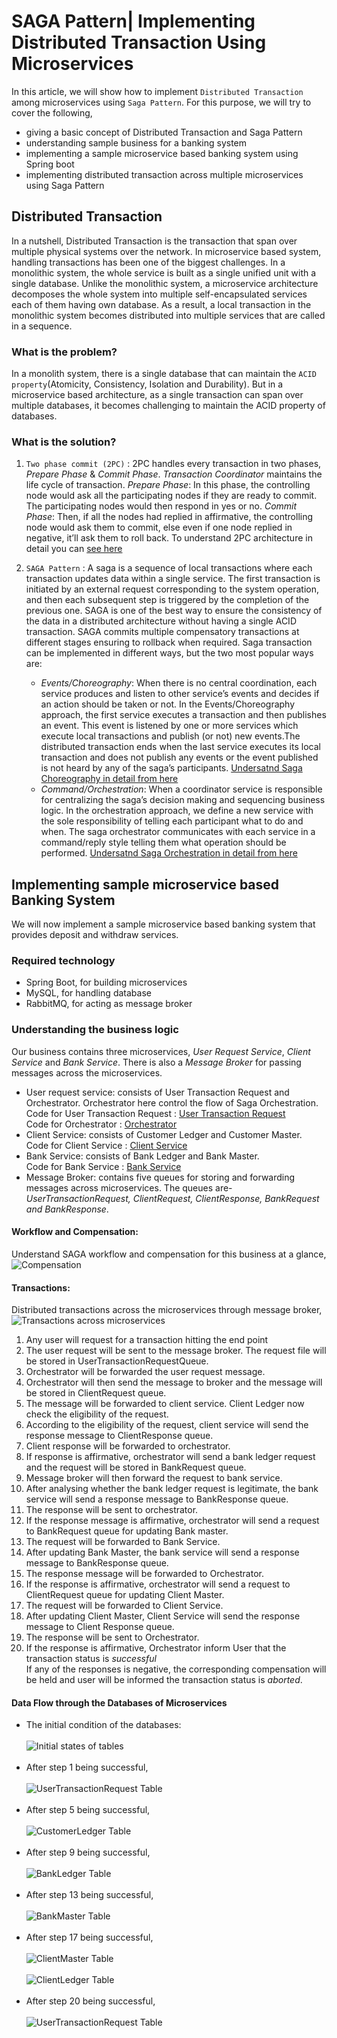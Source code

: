 # SAGA Pattern| Implementing Distributed Transaction Using Microservices
In this article, we will show how to implement `Distributed Transaction` among microservices using `Saga Pattern`. For this purpose, we will try to cover the following,
* giving a basic concept of Distributed Transaction and Saga Pattern
* understanding sample business for a banking system 
* implementing a sample microservice based banking system using Spring boot
* implementing distributed transaction across multiple microservices using Saga Pattern
## Distributed Transaction
In a nutshell, Distributed Transaction is the transaction that span over multiple physical systems over the network. In microservice based system, handling transactions has been one of the biggest challenges. In a monolithic system, the whole service is built as a single unified unit with a single database. Unlike the monolithic system, a microservice architecture decomposes the whole system into multiple self-encapsulated services each of them having own database. As a result, a local transaction in the monolithic system becomes distributed into multiple services that are called in a sequence. 

### What is the problem?
In a monolith system, there is a single database that can maintain the `ACID property`(Atomicity, Consistency, Isolation and Durability). But in a microservice based architecture, as a single transaction can span over multiple databases, it becomes challenging to maintain the ACID property of databases.

### What is the solution?
1. `Two phase commit (2PC)` : 2PC handles every transaction in two phases, *Prepare Phase* & *Commit Phase*. *Transaction Coordinator* maintains the life cycle of transaction.
*Prepare Phase*: In this phase, the controlling node would ask all the participating nodes if they are ready to commit. The participating nodes would then respond in yes or no.
*Commit Phase*: Then, if all the nodes had replied in affirmative, the controlling node would ask them to commit, else even if one node replied in negative, it’ll ask them to roll back.
To understand 2PC architecture in detail you can [see here](https://medium.com/swlh/handling-transactions-in-the-microservice-world-c77b275813e0)
2. `SAGA Pattern` : A saga is a sequence of local transactions where each transaction updates data within a single service. The first transaction is initiated by an external request corresponding to the system operation, and then each subsequent step is triggered by the completion of the previous one.
SAGA is one of the best way to ensure the consistency of the data in a distributed architecture without having a single ACID transaction. SAGA commits multiple compensatory transactions at different stages ensuring to rollback when required.
Saga transaction can be implemented in different ways, but the two most popular ways are:

   * _Events/Choreography_: When there is no central coordination, each service produces and listen to other service’s events and decides if an action should be taken or not. 
   In the Events/Choreography approach, the first service executes a transaction and then publishes an event. This event is listened by one or more services which execute local transactions and publish (or not) new events.The distributed transaction ends when the last service executes its local transaction and does not publish any events or the event published is not heard by any of the saga’s participants.
   [Undersatnd Saga Choreography in detail from here](https://blog.couchbase.com/saga-pattern-implement-business-transactions-using-microservices-part/)
   * _Command/Orchestration_: When a coordinator service is responsible for centralizing the saga’s decision making and sequencing business logic.
   In the orchestration approach, we define a new service with the sole responsibility of telling each participant what to do and when. The saga orchestrator communicates with each service in a command/reply style telling them what operation should be performed.
   [Undersatnd Saga Orchestration in detail from here](https://blog.couchbase.com/saga-pattern-implement-business-transactions-using-microservices-part-2/)
   
## Implementing sample microservice based Banking System
We will now implement a sample microservice based banking system that provides deposit and withdraw services.
### Required technology
* Spring Boot, for building microservices
* MySQL, for handling database
* RabbitMQ, for acting as message broker
### Understanding the business logic
Our business contains three microservices, *User Request Service*, *Client Service* and *Bank Service*. There is also a *Message Broker* for passing messages across the microservices.

* User request service: consists of User Transaction Request and Orchestrator. Orchestrator here control the flow of Saga Orchestration.<br>
Code for User Transaction Request : [User Transaction Request](https://github.com/IshitaApan/Saga-Pattern/tree/master/UserRequest)<br>
Code for Orchestrator : [Orchestrator](https://github.com/IshitaApan/Saga-Pattern/tree/master/Orchestrator)<br>
* Client Service: consists of Customer Ledger and Customer Master.<br>
Code for Client Service : [Client Service](https://github.com/IshitaApan/Saga-Pattern/tree/master/ClientService)
* Bank Service: consists of Bank Ledger and Bank Master.<br>
Code for Bank Service : [Bank Service](https://github.com/IshitaApan/Saga-Pattern/tree/master/BankService)
* Message Broker: contains five queues for storing and forwarding messages across microservices. The queues are- *UserTransactionRequest, ClientRequest, ClientResponse, BankRequest and BankResponse*.
#### Workflow and Compensation:
Understand SAGA workflow and compensation for this business at a glance,
![Compensation](images/workflow_compensation.png)
#### Transactions:
Distributed transactions across the microservices through message broker,
![Transactions across microservices](images/transaction_overview.png)
1. Any user will request for a transaction hitting the end point
2. The user request will be sent to the message broker. The request file will be stored in UserTransactionRequestQueue.
3. Orchestrator will be forwarded the user request message.
4. Orchestrator will then send the message to broker and the message will be stored in ClientRequest queue.
5. The message will be forwarded to client service. Client Ledger now check the eligibility of the request. 
6. According to the eligibility of the request, client service will send the response message to ClientResponse queue.
7. Client response will be forwarded to orchestrator.
8. If response is affirmative, orchestrator will send a bank ledger request and the request will be stored in BankRequest queue.
9. Message broker will then forward the request to bank service.
10. After analysing whether the bank ledger request is legitimate, the bank service will send a response message to BankResponse queue.
11. The response will be sent to orchestrator.
12. If the response message is affirmative, orchestrator will send a request to BankRequest queue for updating Bank master.
13. The request will be forwarded to Bank Service.
14. After updating Bank Master, the bank service will send a response message to BankResponse queue.
15. The response message will be forwarded to Orchestrator.
16. If the response is affirmative, orchestrator will send a request to ClientRequest queue for updating Client Master.
17. The request will be forwarded to Client Service.
18. After updating Client Master, Client Service will send the response message to Client Response queue.
19. The response will be sent to Orchestrator.
20. If the response is affirmative, Orchestrator inform User that the transaction status is *successful* <br> If any of the responses is negative, the corresponding compensation will be held and user will be informed the transaction status is *aborted*.

#### Data Flow through the Databases of Microservices

* The initial condition of the databases:<br><br>
![Initial states of tables](images/Tables_1.png)<br><br>
* After step 1 being successful,<br><br>
![UserTransactionRequest Table](images/Tables_2.png)<br><br>
* After step 5 being successful,<br><br>
![CustomerLedger Table](images/Tables_3.png)<br><br>
* After step 9 being successful,<br><br>
![BankLedger Table](images/Tables_4.png)<br><br>
* After step 13 being successful,<br><br>
![BankMaster Table](images/Tables_5.png)<br><br>
* After step 17 being successful,<br><br>
![ClientMaster Table](images/Tables_6.png)<br><br>
![ClientLedger Table](images/Tables_7.png)<br><br>
* After step 20 being successful,<br><br>
![UserTransactionRequest Table](images/Tables_8.png)<br><br>



